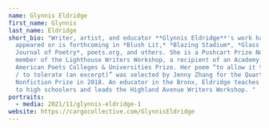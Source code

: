 ```yaml
---
name: Glynnis Eldridge
first_name: Glynnis
last_name: Eldridge
short_bio: "Writer, artist, and educator **Glynnis Eldridge**'s work has
  appeared or is forthcoming in *Blush Lit,* *Blazing Stadium*, *Glass: A
  Journal of Poetry*, poets.org, and others. She is a Pushcart Prize Nominee, a
  member of the Lighthouse Writers Workshop, a recipient of an Academy of
  American Poets Colleges & Universities Prize. Her poem “to allow it to happen
  / to tolerate (an excerpt)” was selected by Jenny Zhang for the Quarto
  Nonfiction Prize in 2018. An educator in the Bronx, Eldridge teaches writing
  to high schoolers and leads the Highland Avenue Writers Workshop. "
portraits:
  - media: 2021/11/glynnis-eldridge-1
website: https://cargocollective.com/GlynnisEldridge
---
```

